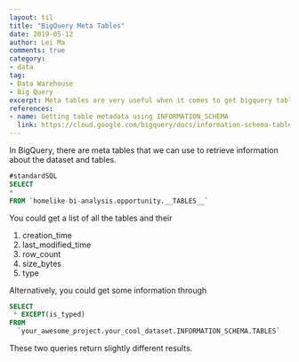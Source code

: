 ```yaml
---
layout: til
title: "BigQuery Meta Tables"
date: 2019-05-12
author: Lei Ma
comments: true
category:
- data
tag:
- Data Warehouse
- Big Query
excerpt: Meta tables are very useful when it comes to get bigquery table information programatically.
references:
- name: Getting table metadata using INFORMATION_SCHEMA
  link: https://cloud.google.com/bigquery/docs/information-schema-tables
---
```


In BigQuery, there are meta tables that we can use to retrieve information about the dataset and tables.


```SQL
#standardSQL
SELECT
*
FROM `homelike-bi-analysis.opportunity.__TABLES__`
```

You could get a list of all the tables and their
1. creation_time
2. last_modified_time
3. row_count
4. size_bytes
5. type


Alternatively, you could get some information through

```SQL
SELECT
 * EXCEPT(is_typed)
FROM
  `your_awesome_project.your_cool_dataset.INFORMATION_SCHEMA.TABLES`
```


These two queries return slightly different results.
